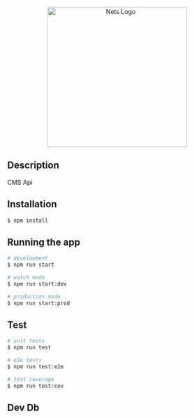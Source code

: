 <p align="center">
  <a href="http://nestjs.com/" target="blank"><img src="http://dotnets.org/assets/img/logos/logo_256.png" width="320" alt="Nets Logo" /></a>
</p>


## Description

CMS Api 

## Installation

```bash
$ npm install
```

## Running the app

```bash
# development
$ npm run start

# watch mode
$ npm run start:dev

# production mode
$ npm run start:prod
```

## Test

```bash
# unit tests
$ npm run test

# e2e tests
$ npm run test:e2e

# test coverage
$ npm run test:cov
```

## Dev Db

```

```

